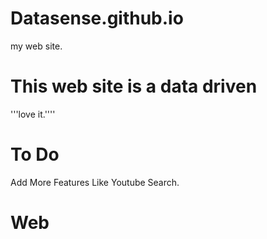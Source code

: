 # Datasense.github.io
my web site.
# This web site is a data driven
'''love it.''''
# To Do
Add More Features Like Youtube Search.
# Web 
